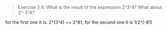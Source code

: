 > Exercise 3.4: What is the result of the expression 2^3^4? What about 2^-3^4?

for the first one it is: 2^(3^4) == 2^81, for the second one it is 1/2^(-81)
